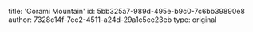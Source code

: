 title: 'Gorami Mountain'
id: 5bb325a7-989d-495e-b9c0-7c6bb39890e8
author: 7328c14f-7ec2-4511-a24d-29a1c5ce23eb
type: original
